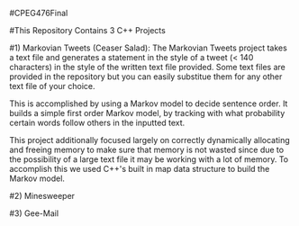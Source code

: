 #CPEG476Final

#This Repository Contains 3 C++ Projects

#1) Markovian Tweets (Ceaser Salad):
The Markovian Tweets project takes a text file and generates a statement in the style of a tweet (< 140 characters) in the style of the written text file provided.  Some text files are provided in the repository but you can easily substitue them for any other text file of your choice.

This is accomplished by using a Markov model to decide sentence order.  It builds a simple first order Markov model, by tracking with what probability certain words follow others in the inputted text.

This project additionally focused largely on correctly dynamically allocating and freeing memory to make sure that memory is not wasted since due to the possibility of a large text file it may be working with a lot of memory.  To accomplish this we used C++'s built in map data structure to build the Markov model.

#2) Minesweeper


#3) Gee-Mail

